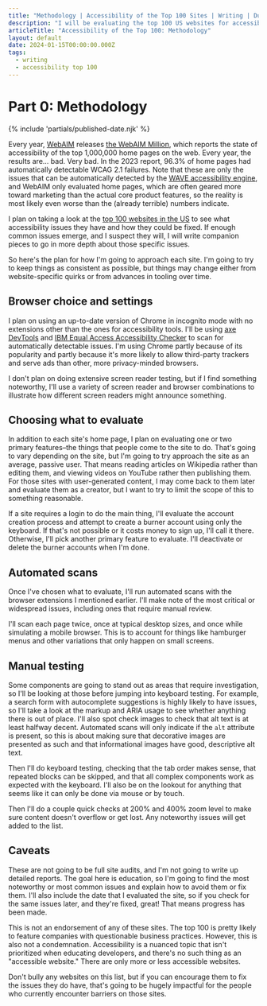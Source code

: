 ```yaml
---
title: "Methodology | Accessibility of the Top 100 Sites | Writing | Dustin Whisman"
description: "I will be evaluating the top 100 US websites for accessibility issues, and this is my plan for how to approach each one the same way, minimizing inconsistency as much as possible."
articleTitle: "Accessibility of the Top 100: Methodology"
layout: default
date: 2024-01-15T00:00:00.000Z
tags:
  - writing
  - accessibility top 100
---
```


# Part 0: Methodology

{% include 'partials/published-date.njk' %}

Every year, [WebAIM](https://webaim.org/) releases [the WebAIM Million](https://webaim.org/projects/million/), which reports the state of accessibility of the top 1,000,000 home pages on the web. Every year, the results are… bad. Very bad. In the 2023 report, 96.3% of home pages had automatically detectable WCAG 2.1 failures. Note that these are only the issues that can be automatically detected by the [WAVE accessibility engine](https://wave.webaim.org/), and WebAIM only evaluated home pages, which are often geared more toward marketing than the actual core product features, so the reality is most likely even worse than the (already terrible) numbers indicate.

I plan on taking a look at the [top 100 websites in the US](https://ahrefs.com/blog/most-visited-websites/) to see what accessibility issues they have and how they could be fixed. If enough common issues emerge, and I suspect they will, I will write companion pieces to go in more depth about those specific issues.

So here's the plan for how I'm going to approach each site. I'm going to try to keep things as consistent as possible, but things may change either from website-specific quirks or from advances in tooling over time.

## Browser choice and settings

I plan on using an up-to-date version of Chrome in incognito mode with no extensions other than the ones for accessibility tools. I'll be using [axe DevTools](https://www.deque.com/axe-devtools-accessibility-testing/) and [IBM Equal Access Accessibility Checker](https://www.ibm.com/able/toolkit/verify/automated) to scan for automatically detectable issues. I'm using Chrome partly because of its popularity and partly because it's more likely to allow third-party trackers and serve ads than other, more privacy-minded browsers.

I don't plan on doing extensive screen reader testing, but if I find something noteworthy, I'll use a variety of screen reader and browser combinations to illustrate how different screen readers might announce something.

## Choosing what to evaluate

In addition to each site's home page, I plan on evaluating one or two primary features–the things that people come to the site to do. That's going to vary depending on the site, but I'm going to try approach the site as an average, passive user. That means reading articles on Wikipedia rather than editing them, and viewing videos on YouTube rather then publishing them. For those sites with user-generated content, I may come back to them later and evaluate them as a creator, but I want to try to limit the scope of this to something reasonable.

If a site requires a login to do the main thing, I'll evaluate the account creation process and attempt to create a burner account using only the keyboard. If that's not possible or it costs money to sign up, I'll call it there. Otherwise, I'll pick another primary feature to evaluate. I'll deactivate or delete the burner accounts when I'm done.

## Automated scans

Once I've chosen what to evaluate, I'll run automated scans with the browser extensions I mentioned earlier. I'll make note of the most critical or widespread issues, including ones that require manual review.

I'll scan each page twice, once at typical desktop sizes, and once while simulating a mobile browser. This is to account for things like hamburger menus and other variations that only happen on small screens.

## Manual testing

Some components are going to stand out as areas that require investigation, so I'll be looking at those before jumping into keyboard testing. For example, a search form with autocomplete suggestions is highly likely to have issues, so I'll take a look at the markup and ARIA usage to see whether anything there is out of place. I'll also spot check images to check that alt text is at least halfway decent. Automated scans will only indicate if the `alt` attribute is present, so this is about making sure that decorative images are presented as such and that informational images have good, descriptive alt text.

Then I'll do keyboard testing, checking that the tab order makes sense, that repeated blocks can be skipped, and that all complex components work as expected with the keyboard. I'll also be on the lookout for anything that seems like it can only be done via mouse or by touch.

Then I'll do a couple quick checks at 200% and 400% zoom level to make sure content doesn't overflow or get lost. Any noteworthy issues will get added to the list.

## Caveats

These are not going to be full site audits, and I'm not going to write up detailed reports. The goal here is education, so I'm going to find the most noteworthy or most common issues and explain how to avoid them or fix them. I'll also include the date that I evaluated the site, so if you check for the same issues later, and they're fixed, great! That means progress has been made.

This is not an endorsement of any of these sites. The top 100 is pretty likely to feature companies with questionable business practices. However, this is also not a condemnation. Accessibility is a nuanced topic that isn't prioritized when educating developers, and there's no such thing as an "accessible website." There are only more or less accessible websites.

Don't bully any websites on this list, but if you can encourage them to fix the issues they do have, that's going to be hugely impactful for the people who currently encounter barriers on those sites.
